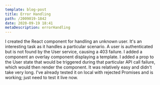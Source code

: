 ```yaml
---
template: blog-post
title: Error Handling
path: /2009019-1842
date: 2020-09-19 18:41
metaDescription: errorHandling
---
```

I created the React component for handling an unknown user.  It's an interesting task as it handles a particular scenario.  A user is authenticated but is not found by the User service, causing a 403 failure.  I added a component an overlay component displaying a template.  I added a prop to the User state that would be triggered during that particular API call failure, which would then render the component.  It was relatively easy and didn't take very long.  I've already tested it on local with rejected Promises and is working; just need to test it live now.